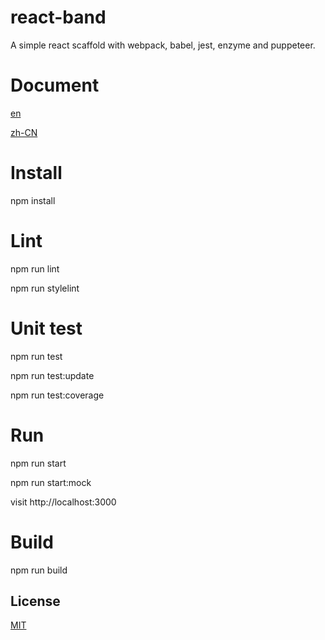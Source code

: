 # react-band
A simple react scaffold with webpack, babel, jest, enzyme and puppeteer.

# Document

[en](./en.md)

[zh-CN](./zh-CN.md)

# Install
npm install

# Lint
npm run lint

npm run stylelint

# Unit test
npm run test

npm run test:update

npm run test:coverage

# Run
npm run start

npm run start:mock

visit http://localhost:3000

# Build
npm run build

## License
[MIT](https://opensource.org/licenses/mit-license.php)
